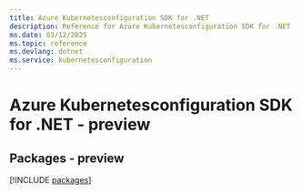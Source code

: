 ```yaml
---
title: Azure Kubernetesconfiguration SDK for .NET
description: Reference for Azure Kubernetesconfiguration SDK for .NET
ms.date: 03/12/2025
ms.topic: reference
ms.devlang: dotnet
ms.service: kubernetesconfiguration
---
```

# Azure Kubernetesconfiguration SDK for .NET - preview
## Packages - preview
[!INCLUDE [packages](kubernetesconfiguration-index.md)]